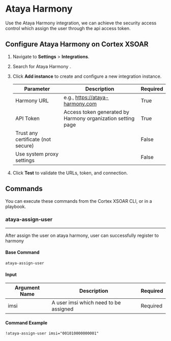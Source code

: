 # Ataya Harmony
Use the Ataya Harmony integration, we can achieve the security access control which assign the user through the api access token.
## Configure Ataya Harmony on Cortex XSOAR

1. Navigate to **Settings** > **Integrations**.
2. Search for Ataya Harmony .
3. Click **Add instance** to create and configure a new integration instance.

    | **Parameter** | **Description** | **Required** |
    | --- | --- | --- |
    | Harmony URL | e.g., https://ataya-harmony.com | True |
    | API Token | Access token generated by Harmony organization setting page | True |
    | Trust any certificate (not secure) |  | False |
    | Use system proxy settings |  | False |


4. Click **Test** to validate the URLs, token, and connection.

## Commands
You can execute these commands from the Cortex XSOAR CLI, or in a playbook.

### ataya-assign-user
***
After assign the user on ataya harmony, user can successfully register to harmony

#### Base Command

`ataya-assign-user`
#### Input

| **Argument Name** | **Description** | **Required** |
| --- | --- | --- |
| imsi | A user imsi which need to be assigned | Required | 

#### Command Example
```!ataya-assign-user imsi="001010000000001"```
